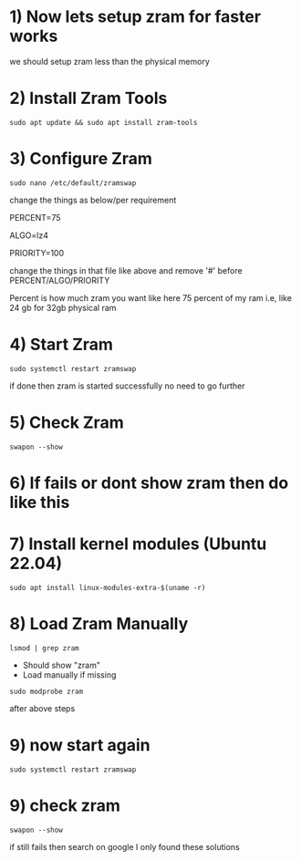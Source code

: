 # 1) Now lets setup zram for faster works
we should setup zram less than the physical memory 

# 2) Install Zram Tools
```
sudo apt update && sudo apt install zram-tools
```
# 3) Configure Zram
```
sudo nano /etc/default/zramswap
```
change the things as below/per requirement 

PERCENT=75

ALGO=lz4

PRIORITY=100

change the things in that file like above and remove '#' before PERCENT/ALGO/PRIORITY

Percent is how much zram you want like here 75 percent of my ram i.e, like 24 gb for 32gb physical ram

# 4) Start Zram
```
sudo systemctl restart zramswap
```
if done then zram is started successfully no need to go further 

# 5) Check Zram
```
swapon --show
```

# 6) If fails or dont show zram then do like this

# 7) Install kernel modules (Ubuntu 22.04)
```
sudo apt install linux-modules-extra-$(uname -r)
```
# 8) Load Zram Manually
```
lsmod | grep zram
```       
- Should show "zram"
- Load manually if missing
```
sudo modprobe zram
```

after above steps


# 9) now start again
```
sudo systemctl restart zramswap
```

# 9) check zram
```
swapon --show
```


if still fails then search on google I only found these solutions

